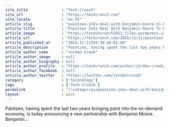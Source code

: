 ```yaml
---
site_title               : "Tech Crunch"
site_url                 : "https://techcrunch.com"
site_locale              : "en_US"
article_slug             : "paintzen-inks-deal-with-benjamin-moore-to-become-official-paint-supplier"
article_title            : "Paintzen Inks Deal With Benjamin Moore To Become Official Paint Supplier"
article_image            : "https://tctechcrunch2011.files.wordpress.com/2015/11/dnu49ts-kj_j0yv4hntamuosuuwpsa63sccz58h6ote.jpg?w=764&h=400&crop=1"
article_url              : "https://techcrunch.com/2015/11/11/paintzen-inks-deal-with-benjamin-moore-to-become-official-paint-supplier/"
article_published_at     : "2015-11-11T04:30:46-02:00"
article_description      : "Paintzen, having spent the last two years bringing paint into the on-demand economy, is today announcing a new partnership with Benjamin Moore. Benjamin..."
article_author_name      : "Jordan Crook"
article_author_image     : null
article_author_biography : null
article_author_profile   : "https://techcrunch.com/author/jordan-crook/"
article_author_facebook  : null
article_author_twitter   : "https://twitter.com/jordanrcrook"
category                 : ['technology']
tags                     : ['Tech Crunch']
permalink                : "/:categories/paintzen-inks-deal-with-benjamin-moore-to-become-official-paint-supplier/"
layout                   : post
---
```


Paintzen, having spent the last two years bringing paint into the on-demand economy, is today announcing a new partnership with Benjamin Moore. Benjamin...
